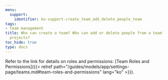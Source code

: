 ```yaml
---
menu:
  support:
    identifier: ko-support-create_team_add_delete_people_team
tags:
- team management
title: Who can create a team? Who can add or delete people from a team? Who can delete
  projects?
toc_hide: true
type: docs
---
```


Refer to the link for details on roles and permissions: [Team Roles and Permissions]({{< relref path="/guides/models/app/settings-page/teams.md#team-roles-and-permissions" lang="ko" >}}).